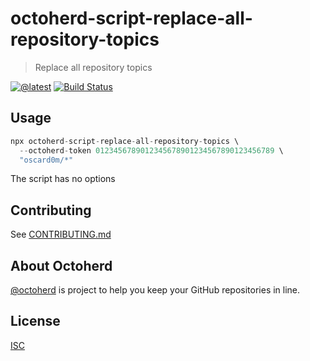 # octoherd-script-replace-all-repository-topics

> Replace all repository topics

[![@latest](https://img.shields.io/npm/v/octoherd-script-replace-all-repository-topics.svg)](https://www.npmjs.com/package/octoherd-script-replace-all-repository-topics)
[![Build Status](https://github.com/oscard0m/octoherd-script-replace-all-repository-topics/workflows/Test/badge.svg)](https://github.com/oscard0m/octoherd-script-replace-all-repository-topics/actions?query=workflow%3ATest+branch%3Amain)

## Usage

```js
npx octoherd-script-replace-all-repository-topics \
  --octoherd-token 0123456789012345678901234567890123456789 \
  "oscard0m/*"
```

The script has no options

## Contributing

See [CONTRIBUTING.md](CONTRIBUTING.md)

## About Octoherd

[@octoherd](https://github.com/octoherd/) is project to help you keep your GitHub repositories in line.

## License

[ISC](LICENSE.md)

